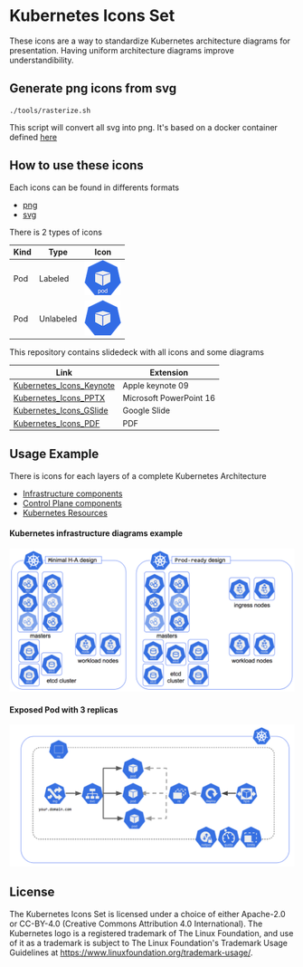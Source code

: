 # Kubernetes Icons Set

These icons are a way to standardize Kubernetes architecture diagrams for presentation. Having uniform architecture diagrams improve understandibility.

## Generate png icons from svg

```shell
./tools/rasterize.sh
```

This script will convert all svg into png. It's based on a docker container defined [here](hack/svgconvertor/Dockefile)

## How to use these icons

Each icons can be found in differents formats
* [png](png)
* [svg](svg)

There is 2 types of icons

| Kind  | Type       | Icon                             |
|-------|------------|----------------------------------|
|  Pod  | Labeled    | ![](./doc/pod-labeled.png)       |
|  Pod  | Unlabeled  | ![](./doc/pod-unlabeled.png)     |


This repository contains slidedeck with all icons and some diagrams

| Link  | Extension  |
|-------|------------|
|  [Kubernetes_Icons_Keynote](./slidedeck/Kubernetes_Icons_Keynote.key)  | Apple keynote 09    |
|  [Kubernetes_Icons_PPTX](./slidedeck/Kubernetes_Icons_PPTX.pptx)  | Microsoft PowerPoint 16    |
|  [Kubernetes_Icons_GSlide](https://docs.google.com/presentation/d/1lJ0RHWzEKzd6PFePTpukNqPoTIPrvg25_-VS6bmEHIw/edit?usp=sharing)  | Google Slide    |
|  [Kubernetes_Icons_PDF](./slidedeck/Kubernetes_Icons_PDF.pdf)  |  PDF  |

## Usage Example

There is icons for each layers of a complete Kubernetes Architecture
* [Infrastructure components](./png/infrastructure_components)
* [Control Plane components](./png/control_plane_components)
* [Kubernetes Resources](./png/k8s_resources)

#### Kubernetes infrastructure diagrams example
![](./doc/k8s-infra.png)

#### Exposed Pod with 3 replicas
![](./doc/k8s-exposed-pod.png)

## License
The Kubernetes Icons Set is licensed under a choice of either Apache-2.0
or CC-BY-4.0 (Creative Commons Attribution 4.0 International). The
Kubernetes logo is a registered trademark of The Linux Foundation, and use
of it as a trademark is subject to The Linux Foundation's Trademark Usage
Guidelines at https://www.linuxfoundation.org/trademark-usage/.
